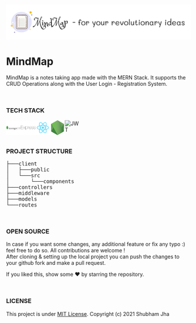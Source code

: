 <img src="https://github.com/shubhamjha25/MindMap/blob/master/client/src/logo.PNG" alt="MindMap Logo" />

# MindMap
MindMap is a notes taking app made with the MERN Stack. It supports the CRUD Operations along with the User Login - Registration System. 

<br />

### TECH STACK
<p align="left">
  <img align="left" alt="MongoDB" width="40px" src="https://raw.githubusercontent.com/github/explore/80688e429a7d4ef2fca1e82350fe8e3517d3494d/topics/mongodb/mongodb.png" />
  <img align="left" alt="Express" width="40px" src="https://raw.githubusercontent.com/github/explore/80688e429a7d4ef2fca1e82350fe8e3517d3494d/topics/express/express.png" />
  <img align="left" alt="React" width="40px" src="https://raw.githubusercontent.com/github/explore/80688e429a7d4ef2fca1e82350fe8e3517d3494d/topics/react/react.png" />
  <img align="left" alt="NodeJS" width="40px" src="https://raw.githubusercontent.com/github/explore/80688e429a7d4ef2fca1e82350fe8e3517d3494d/topics/nodejs/nodejs.png" /> 
  <img align="left" alt="JWT" width="40px" src="https://i2.wp.com/blog.logrocket.com/wp-content/uploads/2019/07/Screen-Shot-2018-10-11-at-1.40.06-PM.png?fit=1016%2C1034&ssl=1" />
</p>

<br /> <br /> <br />

### PROJECT STRUCTURE
<pre>
├───client
│   ├───public
│   └───src
│       └───components
├───controllers
├───middleware
├───models
└───routes
</pre><br />

### OPEN SOURCE

In case if you want some changes, any additional feature or fix any typo :) feel free to do so. All contributions are welcome ! <br />
After cloning & setting up the local project you can push the changes to your github fork and make a pull request.

If you liked this, show some :heart: by starring the repository.

<br />

### LICENSE

This project is under <a href="https://en.wikipedia.org/wiki/MIT_License">MIT License</a>. Copyright (c) 2021  Shubham Jha
